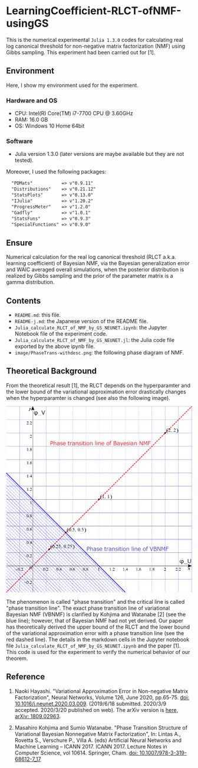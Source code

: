 # LearningCoefficient-RLCT-ofNMF-usingGS

This is the numerical experimental `Julia 1.3.0` codes for calculating real log canonical threshold for non-negative matrix factorization (NMF) using Gibbs sampling.  This experiment had been carried out for [1].

## Environment

Here, I show my environment used for the experiment.

### Hardware and OS

* CPU: Intel(R) Core(TM) i7-7700 CPU @ 3.60GHz
* RAM: 16.0 GB
* OS: Windows 10 Home 64bit

### Software

* Julia version 1.3.0 (later versions are maybe available but they are not tested).

Moreover, I used the following packages:
```
  "PDMats"           => v"0.9.11"
  "Distributions"    => v"0.21.12"
  "StatsPlots"       => v"0.13.0"
  "IJulia"           => v"1.20.2"
  "ProgressMeter"    => v"1.2.0"
  "Gadfly"           => v"1.0.1"
  "StatsFuns"        => v"0.9.3"
  "SpecialFunctions" => v"0.9.0"
```

## Ensure

Numerical calculation for the real log canonical threshold (RLCT a.k.a. learning coefficient) of Bayesian NMF,
via the Bayesian generalization error and WAIC averaged overall simulations,
when the posterior distribution is realized by Gibbs sampling and the prior of the parameter matrix is a gamma distribution.

## Contents

* `README.md`: this file.
* `README-j.md`: the Japanese version of the README file.
* `Julia_calculate_RLCT_of_NMF_by_GS_NEUNET.ipynb`: the Jupyter Notebook file of the experiment code.
* `Julia_calculate_RLCT_of_NMF_by_GS_NEUNET.jl`: the Julia code file exported by the above ipynb file.
* `image/PhaseTrans-withdesc.png`: the following phase diagram of NMF.

## Theoretical Background

From the theoretical result [1], the RLCT depends on the hyperparamter and the lower bound of the variational approximation error drastically changes when the hyperparamter is changed (see also the following image). 

![image/PhaseTrans-withdesc.png](image/PhaseTrans-withdesc.png "Phase diagram of NMF about the hyperparamter")

The phenomenon is called "phase transition" and the critical line is called "phase transition line". The exact phase transition line of variational Bayesian NMF (VBNMF) is clarified by Kohjima and Watanabe [2] (see the blue line); however, that of Bayesian NMF had not yet derived. Our paper has theoretically derived the upper bound of the RLCT and the lower bound of the variational approximation error with a phase transition line (see the red dashed line). The details in the markdown cells in the Jupyter notebook file `Julia_calculate_RLCT_of_NMF_by_GS_NEUNET.ipynb` and the paper [1]. This code is used for the experiment to verify the numerical behavior of our theorem.


## Reference

1. Naoki Hayashi. "Variational Approximation Error in Non-negative Matrix Factorization", Neural Networks, Volume 126, June 2020, pp.65-75. [doi: 10.1016/j.neunet.2020.03.009](https://doi.org/10.1016/j.neunet.2020.03.009). (2019/6/18 submitted. 2020/3/9 accepted. 2020/3/20 published on web). The arXiv version is [here, arXiv: 1809.02963](https://arxiv.org/abs/1809.02963).

2. Masahiro Kohjima and Sumio Watanabe. "Phase Transition Structure of Variational Bayesian Nonnegative Matrix Factorization", In: Lintas A., Rovetta S., Verschure P., Villa A. (eds) Artificial Neural Networks and Machine Learning – ICANN 2017. ICANN 2017. Lecture Notes in Computer Science, vol 10614. Springer, Cham. [doi: 10.1007/978-3-319-68612-7_17](https://https://doi.org/10.1007/978-3-319-68612-7_17)
